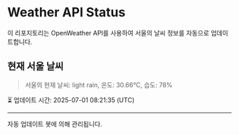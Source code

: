 
# Weather API Status

이 리포지토리는 OpenWeather API를 사용하여 서울의 날씨 정보를 자동으로 업데이트합니다.

## 현재 서울 날씨
> 서울의 현재 날씨: light rain, 온도: 30.66°C, 습도: 78%

⏳ 업데이트 시간: 2025-07-01 08:21:35 (UTC)

---
자동 업데이트 봇에 의해 관리됩니다.
